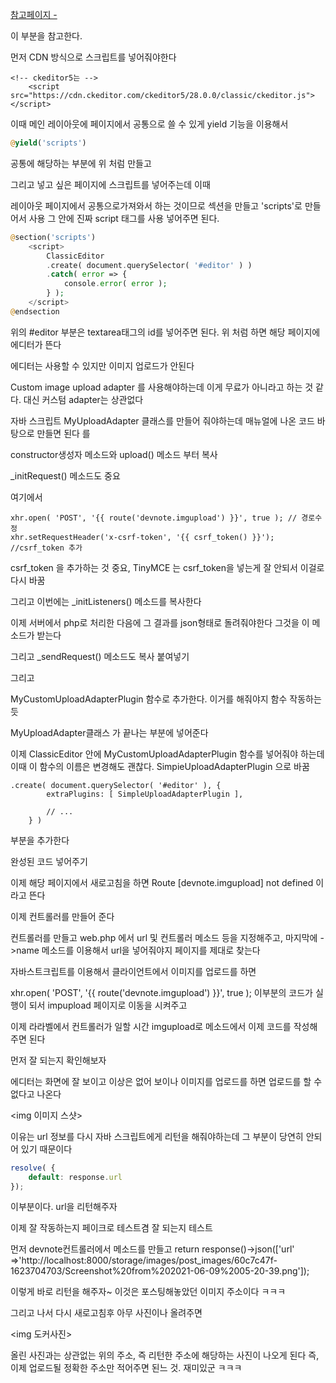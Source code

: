 [참고페이지 -](https://ckeditor.com/docs/ckeditor5/latest/builds/guides/quick-start.html)

이 부분을 참고한다. 

먼저 CDN 방식으로 스크립트를 넣어줘야한다

```
<!-- ckeditor5는 -->
    <script src="https://cdn.ckeditor.com/ckeditor5/28.0.0/classic/ckeditor.js"></script>
```

이때 메인 레이아웃에 페이지에서 공통으로 쓸 수 있게 yield 기능을 이용해서 
```php
@yield('scripts')
```
공통에 해당하는 부분에 위 처럼 만들고 

그리고 넣고 싶은 페이지에 스크립트를 넣어주는데 
이때 

레이아웃 페이지에서 공통으로가져와서 하는 것이므로 섹션을 만들고 'scripts'로 만들어서 사용
그 안에 진짜 script 태그를 사용 넣어주면 된다. 
```php
@section('scripts')
    <script>
        ClassicEditor
        .create( document.querySelector( '#editor' ) )
        .catch( error => {
            console.error( error );
        } );
    </script>
@endsection
```

위의 #editor 부분은 textarea태그의 id를 넣어주면 된다. 위 처럼 하면 해당 페이지에 에디터가 뜬다

에디터는 사용할 수 있지만 이미지 업로드가 안된다

Custom image upload adapter 를 사용해야하는데 
이게 무료가 아니라고 하는 것 같다. 대신 커스텀 adapter는 상관없다



자바 스크립트 MyUploadAdapter 클래스를 만들어 줘야하는데 매뉴얼에 나온 코드 바탕으로 만들면 된다
[](https://ckeditor.com/docs/ckeditor5/latest/framework/guides/deep-dive/upload-adapter.html) 를 


constructor생성자 메소드와 upload() 메소드 부터 복사

_initRequest() 메소드도 중요

여기에서 
```
xhr.open( 'POST', '{{ route('devnote.imgupload') }}', true ); // 경로수정
xhr.setRequestHeader('x-csrf-token', '{{ csrf_token() }}'); //csrf_token 추가
```
csrf_token 을 추가하는 것 중요, TinyMCE 는 csrf_token을 넣는게 잘 안되서 이걸로 다시 바꿈

그리고 이번에는 
_initListeners() 메소드를 복사한다

이제 서버에서 php로 처리한 다음에 그 결과를 json형태로 돌려줘야한다 그것을 이 메소드가 받는다

그리고 
_sendRequest() 메소드도 복사 붙여넣기

그리고 

MyCustomUploadAdapterPlugin 함수로 추가한다. 이거를 해줘야지 함수 작동하는 듯

MyUploadAdapter클래스 가 끝나는 부분에 넣어준다


이제 ClassicEditor 안에 MyCustomUploadAdapterPlugin 함수를 넣어줘야 하는데 
이때 이 함수의 이름은 변경해도 괜찮다. SimpieUploadAdapterPlugin 으로 바꿈

```
.create( document.querySelector( '#editor' ), {
        extraPlugins: [ SimpleUploadAdapterPlugin ],

        // ...
    } )
```
부분을 추가한다



완성된 코드 넣어주기


이제 해당 페이지에서 새로고침을 하면 
Route [devnote.imgupload] not defined
이라고 뜬다

이제 컨트롤러를 만들어 준다

컨트롤러를 만들고 web.php 에서 url 및 컨트롤러 메소드 등을 지정해주고,
마지막에 ->name 메소드를 이용해서 url을 넣어줘야지 페이지를 제대로 찾는다

자바스트크립트를 이용해서 클라이언트에서 이미지를 업로드를 하면

xhr.open( 'POST', '{{ route('devnote.imgupload') }}', true ); 
이부분의 코드가 실행이 되서 impupload 페이지로 이동을 시켜주고

이제 라라벨에서 컨트롤러가 일할 시간
imgupload로 메소드에서 이제 코드를 작성해주면 된다

먼저 잘 되는지 확인해보자

에디터는 화면에 잘 보이고 이상은 없어 보이나 
이미지를 업로드를 하면 업로드를 할 수 없다고 나온다 

<img 이미지 스샷>

이유는 url 정보를 다시 자바 스크립트에게 리턴을 해줘야하는데 그 부분이 당연히 안되어 있기 때문이다

```javascript
resolve( {
    default: response.url
});
```
이부분이다. url을 리턴해주자

이제 잘 작동하는지 페이크로 테스트겸 잘 되는지 테스트

먼저 devnote컨트롤러에서 메소드를 만들고 
return response()->json(['url' =>'http://localhost:8000/storage/images/post_images/60c7c47f-1623704703/Screenshot%20from%202021-06-09%2005-20-39.png']);

이렇게 바로 리턴을 해주자~
이것은 포스팅해놓았던 이미지 주소이다 ㅋㅋㅋ

그리고 나서 
다시 새로고침후 아무 사진이나 올려주면 

<img 도커사진>

올린 사진과는 상관없는 위의 주소, 즉 리턴한 주소에 해당하는 사진이 나오게 된다 
즉, 이제 업로드될 정확한 주소만 적어주면 된느 것. 재미있군 ㅋㅋㅋ


